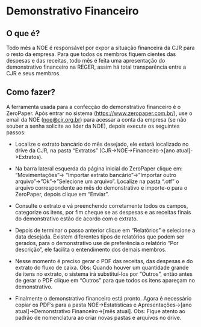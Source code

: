 # Demonstrativo Financeiro

## O que é?
Todo mês a NOE é responsável por expor a situação financeira da CJR para o resto da empresa. Para que todos os membros fiquem cientes das despesas e das receitas, todo mês é feita uma apresentação do demonstrativo financeiro na REGER, assim há total transparência entre a CJR e seus membros.

## Como fazer?
A ferramenta usada para a confecção do demonstrativo financeiro é o ZeroPaper. Após entrar no sistema (https://www.zeropaper.com.br/), use o email da NOE (noe@cjr.org.br) para acessar a conta da empresa (se não souber a senha solicite ao líder da NOE), depois execute os seguintes passos:

- Localize o extrato bancário do mês desejado, ele estará localizado no drive da CJR, na pasta “Extratos” (CJR->NOE->Financeiro->[ano atual]->Extratos).

- Na barra lateral esquerda da página inicial do ZeroPaper clique em: “Movimentações”-> “Importar extrato bancário”->”Importar outro arquivo”->”Ok”->”Selecione um arquivo”. Localize na pasta “.otf” o arquivo correspondente ao mês do demonstrativo e importe-o para o ZeroPaper, depois clique em “Enviar”.

- Consulte o extrato e vá preenchendo corretamente todos os campos, categorize os itens, por fim cheque se as despesas e as receitas finais do demonstrativo estão de acordo com o extrato.

- Depois de terminar o passo anterior clique em “Relatórios” e selecione a data desejada. Existem diferentes tipos de relatórios que podem ser gerados, para o demonstrativo use de preferência o relatório “Por descrição”, ele facilita o entendimento dos demais membros.

- Nesse momento é preciso gerar o PDF das receitas, das despesas e do extrato do fluxo de caixa. Obs: Quando houver um quantidade grande de itens no extrato, o sistema irá substituí-los por “Outros”, então antes de gerar o PDF clique em “Outros” para que todos os itens apareçam no demonstrativo.

- Finalmente o demonstrativo financeiro está pronto. Agora é necessário copiar os PDF’s para a pasta NOE->Estatísticas e Apresentações->[ano atual]->Demonstrativo Financeiro->[mês atual]. Obs: Fique atento ao padrão de nomenclatura ao criar novas pastas e arquivos no drive.
